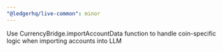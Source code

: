 ```yaml
---
"@ledgerhq/live-common": minor
---
```


Use CurrencyBridge.importAccountData function to handle coin-specific logic when importing accounts into LLM

